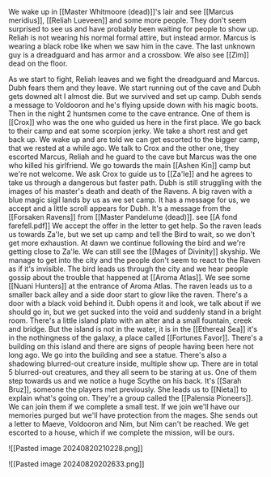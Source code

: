 We wake up in [[Master Whitmoore (dead)]]'s lair and see [[Marcus meridius]], [[Reliah Lueveen]] and some more people. They don't seem surprised to see us and have probably been waiting for people to show up. Reliah is not wearing his normal formal attire, but instead armor. Marcus is wearing a black robe like when we saw him in the cave. The last unknown guy is a dreadguard and has armor and a crossbow.
We also see [[Zim]] dead on the floor.

As we start to fight, Reliah leaves and we fight the dreadguard and Marcus. Dubh fears them and they leave.
We start running out of the cave and Dubh gets downed alt I almost die. But we survived and set up camp. Dubh sends a message to Voldooron and he's flying upside down with his magic boots. Then in the night 2 huntsmen come to the cave entrance. One of them is [[Crox]] who was the one who guided us here in the first place.
We go back to their camp and eat some scorpion jerky.
We take a short rest and get back up. We wake up and are told we can get escorted to the bigger camp, that we rested at a while ago.
We talk to Crox and the other one, they escorted Marcus, Reliah and he guard to the cave but Marcus was the one who killed his girlfriend.
We go towards the main [[Ashen Kin]] camp but we're not welcome. We ask Crox to guide us  to [[Za'le]] and he agrees to take us through a dangerous but faster path. Dubh is still struggling with the images of his master's death and death of the Ravens. 
A big raven with a blue magic sigil lands by us as we set camp. It has a message for us, we accept and a little scroll appears for Dubh. It's a message from the [[Forsaken Ravens]] from [[Master Pandelume (dead)]]. see [[A fond farefell.pdf]]
We accept the offer in the letter to get help. So the raven leads us towards Za'le, but we set up camp and tell the Bird to wait, so we don't get more exhaustion. At dawn we continue following the bird and we're getting close to Za'le. We can still see the [[Mages of Divinity]] skyship. 
We manage to get into the city and the people don't seem to react to the Raven as if it's invisible. 
The bird leads us through the city and we hear people gossip about the trouble that happened at [[Aroma Atlas]]. We see some [[Nuani Hunters]] at the entrance of Aroma Atlas. The raven leads us to a smaller back alley and a side door start to glow like the raven. There's a door with a black void behind it. Dubh opens it and look, we talk about if we should go in, but we get sucked into the void and suddenly stand in a bright room. There's a little island plato with an alter and a small fountain, creek and bridge. But the island is not in the water, it is in the [[Ethereal Sea]] it's in the nothingness of the galaxy, a place called [[Fortunes Favor]].
There's a building on this island and there are signs of people having been here not long ago. We go into the building and see a statue. There's also a shadowing blurred-out creature inside, multiple show up. There are in total 5 blurred-out creatures, and they all seem to be staring at us. One of them step towards us and we notice a huge Scythe on his back. It's [[Sarah Bruz]], someone the players met previously. She leads us to [[Nieta]] to explain what's going on. They're a group called the [[Palensia Pioneers]]. We can join them if we complete a small test. If we join we'll have our memories purged but we'll have protection from the mages. She sends out a letter to Maeve, Voldooron and Nim, but Nim can't be reached.
We get escorted to a house, which if we complete the mission, will be ours.

![[Pasted image 20240820210228.png]]

![[Pasted image 20240820202633.png]]